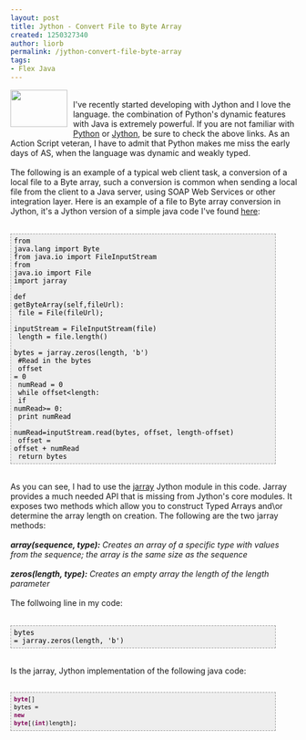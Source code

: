 ```yaml
---
layout: post
title: Jython - Convert File to Byte Array
created: 1250327340
author: liorb
permalink: /jython-convert-file-byte-array
tags:
- Flex Java
---
```

<a onblur="try {parent.deselectBloggerImageGracefully();} catch(e) {}" href="http://4.bp.blogspot.com/_tECzk8Tdl88/SoZ93xag3jI/AAAAAAAAAEA/aQ_fwjPOr90/s1600-h/jython-logo.jpg"><img style="margin: 0pt 10px 10px 0pt; float: left; cursor: pointer; width: 100px; height: 65px;" src="http://4.bp.blogspot.com/_tECzk8Tdl88/SoZ93xag3jI/AAAAAAAAAEA/aQ_fwjPOr90/s400/jython-logo.jpg" alt="" id="BLOGGER_PHOTO_ID_5370118002796715570" border="0" /></a><br />I've recently started developing with Jython and I love the language. the combination of Python's dynamic features with Java is extremely powerful. If you are not familiar with <a href="http://www.python.org/">Python</a> or <a href="http://www.jython.org/">Jython</a>, be sure to check the above links. As an Action Script veteran, I have to admit that Python makes me miss the early days of AS, when the language was dynamic and weakly typed.<br /><br />The following is an example of a typical web client task, a conversion of a local file to a Byte array, such a conversion is common when sending a local file from the client to a Java server, using SOAP Web Services or other integration layer. Here is an example of a file to Byte array conversion in Jython, it's a Jython version of a simple java code I've found <a href="http://www.java-tips.org/java-se-tips/java.io/reading-a-file-into-a-byte-array.html">here</a>:<br /><br /><pre face="Andale Mono,Lucida Console,Monaco,fixed,monospace" size="12px" style="border: 1px dashed rgb(153, 153, 153); padding: 5px; overflow: auto; color: rgb(0, 0, 0); background-color: rgb(238, 238, 238); line-height: 14px; width: 90%;"><code>from java.lang import Byte<br />from java.io import FileInputStream<br />from java.io import File<br />import jarray<br /><br />def getByteArray(self,fileUrl):<br />  file = File(fileUrl);<br />  inputStream = FileInputStream(file)<br />  length = file.length()<br />  bytes = jarray.zeros(length, 'b')<br />  #Read in the bytes<br />  offset = 0<br />  numRead = 0<br />  while offset<length:<br />      if numRead>= 0:<br />          print numRead<br />          numRead=inputStream.read(bytes, offset, length-offset)<br />          offset = offset + numRead<br />  return bytes<br /></code></pre><br />As you can see, I had to use the <a href="http://book.opensourceproject.org.cn/lamp/python/pythonjava/opensource/0201616165_ch11lev1sec4.html">jarray</a> Jython module in this code. Jarray provides a much needed API that is missing from Jython's core modules. It exposes two methods which allow you to construct Typed Arrays and\or determine the array length on creation. The following are the two jarray methods:<span style="font-weight: bold;"><br /><br /><span style="font-style: italic;">array(sequence, type):</span></span><span style="font-style: italic;"> Creates an array of a specific type with values from the sequence; the array is the same size as the sequence</span><span style="font-weight: bold; font-style: italic;"><br /><br />zeros(length, type):</span><span style="font-style: italic;"> Creates an empty array the length of the length parameter</span><br /><br />The follwoing line in my code:<br /><br /><pre face="Andale Mono,Lucida Console,Monaco,fixed,monospace" size="12px" style="border: 1px dashed rgb(153, 153, 153); padding: 5px; overflow: auto; color: rgb(0, 0, 0); background-color: rgb(238, 238, 238); line-height: 14px; width: 90%;"><code>bytes = jarray.zeros(length, 'b')</code></pre><br />Is the jarray, Jython implementation of the following java code:<br /><br /><pre style="border: 1px dashed rgb(153, 153, 153); padding: 5px; overflow: auto; font-family: Andale Mono,Lucida Console,Monaco,fixed,monospace; color: rgb(0, 0, 0); background-color: rgb(238, 238, 238); font-size: 12px; line-height: 14px; width: 90%;"><code><span style="color: rgb(127, 0, 85);"><b>byte</b></span><span style="color: rgb(0, 0, 0);">[] </span><span style="color: rgb(0, 0, 0);">bytes = </span><span style="color: rgb(127, 0, 85);"><b>new </b></span><span style="color: rgb(127, 0, 85);"><b>byte</b></span><span style="color: rgb(0, 0, 0);">[(</span><span style="color: rgb(127, 0, 85);"><b>int</b></span><span style="color: rgb(0, 0, 0);">)</span><span style="color: rgb(0, 0, 0);">length</span><span style="color: rgb(0, 0, 0);">]</span><span style="color: rgb(0, 0, 0);">;</span></code></pre>
